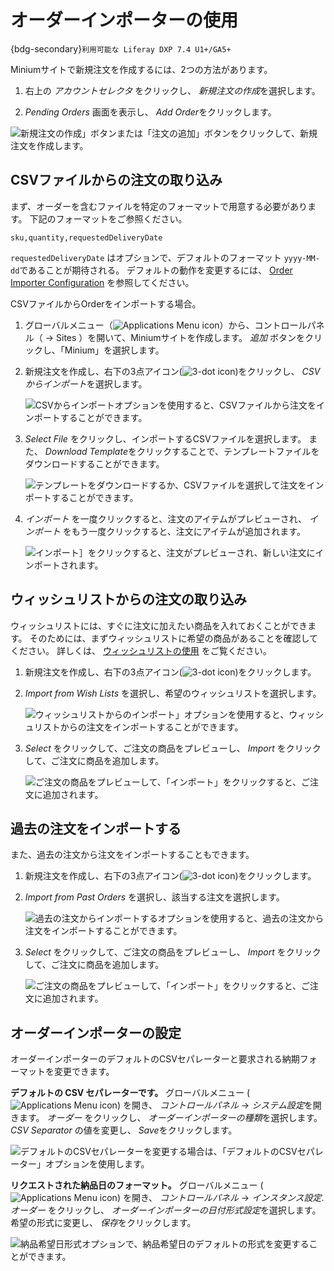 # オーダーインポーターの使用

{bdg-secondary}`利用可能な Liferay DXP 7.4 U1+/GA5+`

Miniumサイトで新規注文を作成するには、2つの方法があります。

1. 右上の _アカウントセレクタ_ をクリックし、 *新規注文の作成*を選択します。

1. *Pending Orders* 画面を表示し、 *Add Order*をクリックします。

![新規注文の作成」ボタンまたは「注文の追加」ボタンをクリックして、新規注文を作成します。](./using-order-importer/images/01.png)

## CSVファイルからの注文の取り込み

まず、オーダーを含むファイルを特定のフォーマットで用意する必要があります。 下記のフォーマットをご参照ください。

`sku,quantity,requestedDeliveryDate`

`requestedDeliveryDate` はオプションで、デフォルトのフォーマット `yyyy-MM-dd`であることが期待される。 デフォルトの動作を変更するには、 [Order Importer Configuration](#order-importer-configuration) を参照してください。

CSVファイルからOrderをインポートする場合。

1. グローバルメニュー（![Applications Menu icon](../../images/icon-applications-menu.png)）から、コントロールパネル（ &rarr; Sites ）を開いて、Miniumサイトを作成します。 _追加_ ボタンをクリックし、「Minium」を選択します。

1. 新規注文を作成し、右下の3点アイコン(![3-dot icon](../../images/icon-actions.png))をクリックし、 *CSVからインポート*を選択します。

   ![CSVからインポートオプションを使用すると、CSVファイルから注文をインポートすることができます。](./using-order-importer/images/02.png)

1. *Select File* をクリックし、インポートするCSVファイルを選択します。 また、 *Download Template*をクリックすることで、テンプレートファイルをダウンロードすることができます。

   ![テンプレートをダウンロードするか、CSVファイルを選択して注文をインポートすることができます。](./using-order-importer/images/03.png)

1. *インポート* を一度クリックすると、注文のアイテムがプレビューされ、 *インポート* をもう一度クリックすると、注文にアイテムが追加されます。

   ![インポート］をクリックすると、注文がプレビューされ、新しい注文にインポートされます。](./using-order-importer/images/04.gif)

## ウィッシュリストからの注文の取り込み

ウィッシュリストには、すぐに注文に加えたい商品を入れておくことができます。 そのためには、まずウィッシュリストに希望の商品があることを確認してください。 詳しくは、 [ウィッシュリストの使用](../../creating-store-content/using-wish-lists.md) をご覧ください。

1. 新規注文を作成し、右下の3点アイコン(![3-dot icon](../../images/icon-actions.png))をクリックします。

1. *Import from Wish Lists* を選択し、希望のウィッシュリストを選択します。

   ![ウィッシュリストからのインポート」オプションを使用すると、ウィッシュリストからの注文をインポートすることができます。](./using-order-importer/images/05.png)

1. *Select* をクリックして、ご注文の商品をプレビューし、 *Import* をクリックして、ご注文に商品を追加します。

   ![ご注文の商品をプレビューして、「インポート」をクリックすると、ご注文に追加されます。](./using-order-importer/images/07.gif)

## 過去の注文をインポートする

また、過去の注文から注文をインポートすることもできます。

1. 新規注文を作成し、右下の3点アイコン(![3-dot icon](../../images/icon-actions.png))をクリックします。

1. *Import from Past Orders* を選択し、該当する注文を選択します。

   ![過去の注文からインポートするオプションを使用すると、過去の注文から注文をインポートすることができます。](./using-order-importer/images/06.png)

1. *Select* をクリックして、ご注文の商品をプレビューし、 *Import* をクリックして、ご注文に商品を追加します。

   ![ご注文の商品をプレビューして、「インポート」をクリックすると、ご注文に追加されます。](./using-order-importer/images/08.gif)

## オーダーインポーターの設定

オーダーインポーターのデフォルトのCSVセパレーターと要求される納期フォーマットを変更できます。

**デフォルトの CSV セパレーターです。** グローバルメニュー (![Applications Menu icon](../../images/icon-applications-menu.png)) を開き、 *コントロールパネル* &rarr; *システム設定*を開きます。 *オーダー* をクリックし、 *オーダーインポーターの種類*を選択します。 *CSV Separator* の値を変更し、 *Save*をクリックします。

![デフォルトのCSVセパレーターを変更する場合は、「デフォルトのCSVセパレーター」オプションを使用します。](./using-order-importer/images/09.png)

**リクエストされた納品日のフォーマット。** グローバルメニュー (![Applications Menu icon](../../images/icon-applications-menu.png)) を開き、 *コントロールパネル* &rarr; *インスタンス設定*. *オーダー* をクリックし、 *オーダーインポーターの日付形式設定*を選択します。 希望の形式に変更し、 *保存*をクリックします。

![納品希望日形式オプションで、納品希望日のデフォルトの形式を変更することができます。](./using-order-importer/images/10.png)
